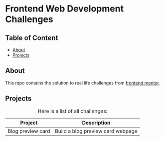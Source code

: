 <h1>Frontend Web Development Challenges</h1>

<h2>Table of Content</h2>
<ul>
  <li><a href="#about">About</a></li>
  <li><a href="#projects">Projects</a></li>
</ul>

<h2 id="about">About</h2>
This repo contains the solution to real life challenges from <a href="https://www.frontendmentor.io/home">frontend mentor</a>.

<h2 id="projects">Projects</h2>
<table >
  <caption>Here is a list of all challenges:</caption>
  <thead>
    <tr>
	  <th>Project</th>
	  <th>Description</th>
	</tr>
  </thead>
  <tbody>
    <tr>
	  <td>Blog preview card</td>
	  <td>Build a blog preview card webpage</td>
	</tr>
  </tbody>
</table>
